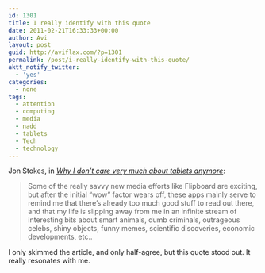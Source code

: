 ```yaml
---
id: 1301
title: I really identify with this quote
date: 2011-02-21T16:33:33+00:00
author: Avi
layout: post
guid: http://aviflax.com/?p=1301
permalink: /post/i-really-identify-with-this-quote/
aktt_notify_twitter:
  - 'yes'
categories:
  - none
tags:
  - attention
  - computing
  - media
  - nadd
  - tablets
  - Tech
  - technology
---
```

Jon Stokes, in <cite><a href="http://arstechnica.com/staff/carthage/2011/02/why-i-dont-care-very-much-about-tablets.ars">Why I don&#8217;t care very much about tablets anymore</a></cite>:

<blockquote cite="http://arstechnica.com/staff/carthage/2011/02/why-i-dont-care-very-much-about-tablets.ars">
  <p>
    Some of the really savvy new media efforts like Flipboard are exciting, but after the initial &#8220;wow&#8221; factor wears off, these apps mainly serve to remind me that there&#8217;s already too much good stuff to read out there, and that my life is slipping away from me in an infinite stream of interesting bits about smart animals, dumb criminals, outrageous celebs, shiny objects, funny memes, scientific discoveries, economic developments, etc..
  </p>
</blockquote>

I only skimmed the article, and only half-agree, but this quote stood out. It really resonates with me.